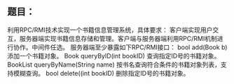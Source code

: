 ## 题目：
利用RPC/RMI技术实现一个书籍信息管理系统，具体要求：
客户端实现用户交互，服务器端实现书籍信息存储和管理。客户端与服务器端利用RPC/RMI机制进行协作。中间件任选。
服务器端至少暴露如下RPC/RMI接口：
  bool add(Book b)   添加一个书籍对象。
  Book queryByID(int bookID) 查询指定ID号的书籍对象。
  BookList queryByName(String name) 按书名查询符合条件的书籍对象列表，支持模糊查询。
  bool delete((int bookID) 删除指定ID号的书籍对象。
